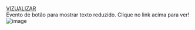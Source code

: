[VIZUALIZAR](https://gferri-projects.github.io/Evento-botao-JavaScript/)<br>
Evento de botão para mostrar texto reduzido. Clique no link acima para ver!
![image](https://user-images.githubusercontent.com/79951728/144040997-c90677de-7bb6-4dfa-aa24-d417bfe06471.png)

